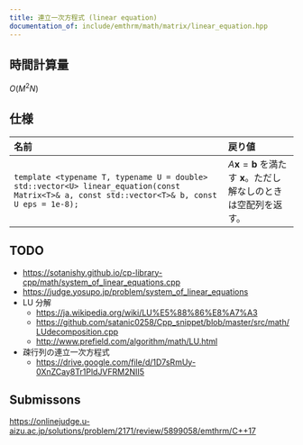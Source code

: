 ```yaml
---
title: 連立一次方程式 (linear equation)
documentation_of: include/emthrm/math/matrix/linear_equation.hpp
---
```



## 時間計算量

$O(M^2 N)$


## 仕様

|名前|戻り値|
|:--|:--|
|`template <typename T, typename U = double> std::vector<U> linear_equation(const Matrix<T>& a, const std::vector<T>& b, const U eps = 1e-8);`|$A \boldsymbol{x} = \boldsymbol{b}$ を満たす $\boldsymbol{x}$。ただし解なしのときは空配列を返す。|


## TODO

- https://sotanishy.github.io/cp-library-cpp/math/system_of_linear_equations.cpp
- https://judge.yosupo.jp/problem/system_of_linear_equations
- LU 分解
  - https://ja.wikipedia.org/wiki/LU%E5%88%86%E8%A7%A3
  - https://github.com/satanic0258/Cpp_snippet/blob/master/src/math/LUdecomposition.cpp
  - http://www.prefield.com/algorithm/math/LU.html
- 疎行列の連立一次方程式
  - https://drive.google.com/file/d/1D7sRmUy-0XnZCay8Tr1PldJVFRM2NII5


## Submissons

https://onlinejudge.u-aizu.ac.jp/solutions/problem/2171/review/5899058/emthrm/C++17
